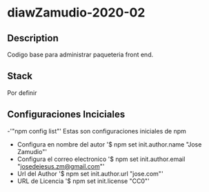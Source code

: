 # diawZamudio-2020-02

## Description
Codigo base para administrar paqueteria front end.

##  Stack
Por definir 

## Configuraciones Inciciales
-'"npm config list"'
Estas son configuraciones iniciales de npm
- Configura en nombre del autor
'$ npm set init.author.name "Jose Zamudio"'
- Configura el correo electronico
'$ npm set init.author.email "josedejesus.zm@gmail.com"'
- Url del Author
'$ npm set init.author.url "jose.com"'
- URL de Licencia
'$ npm set init.license "CC0"'
